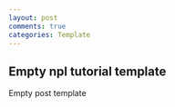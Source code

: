 ```yaml
---
layout: post
comments: true
categories: Template
---
```


## Empty npl tutorial template

Empty post template
